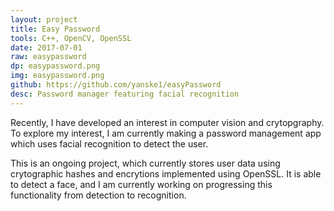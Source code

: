 ```yaml
---
layout: project
title: Easy Password
tools: C++, OpenCV, OpenSSL
date: 2017-07-01
raw: easypassword
dp: easypassword.png
img: easypassword.png
github: https://github.com/yanske1/easyPassword
desc: Password manager featuring facial recognition
---
```


Recently, I have developed an interest in computer vision and crytopgraphy. To explore my interest, I am currently making a password management app which uses facial recognition to detect the user. 

This is an ongoing project, which currently stores user data using crytographic hashes and encrytions implemented using OpenSSL. It is able to detect a face, and I am currently working on progressing this functionality from detection to recognition.